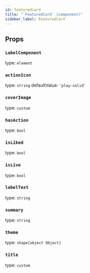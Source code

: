 ```yaml
---
id: featuredcard
title: "`FeaturedCard` (component)"
sidebar_label: FeaturedCard
---
```



Props
-----

### `LabelComponent`

type: `element`


### `actionIcon`

type: `string`
defaultValue: `'play-solid'`


### `coverImage`

type: `custom`


### `hasAction`

type: `bool`


### `isLiked`

type: `bool`


### `isLive`

type: `bool`


### `labelText`

type: `string`


### `summary`

type: `string`


### `theme`

type: `shape[object Object]`


### `title`

type: `custom`

